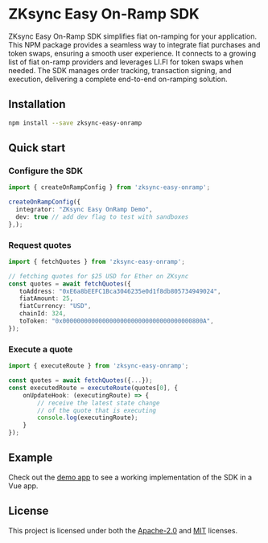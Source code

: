 # ZKsync Easy On-Ramp SDK

ZKsync Easy On-Ramp SDK simplifies fiat on-ramping for your application.
This NPM package provides a seamless way to integrate fiat purchases and token swaps, ensuring a
smooth user experience.
It connects to a growing list of fiat on-ramp providers and leverages LI.FI for token swaps when
needed.
The SDK manages order tracking, transaction signing, and execution,
delivering a complete end-to-end on-ramping solution.

## Installation

```sh
npm install --save zksync-easy-onramp
```

## Quick start

### Configure the SDK

```ts
import { createOnRampConfig } from 'zksync-easy-onramp';

createOnRampConfig({
  integrator: "ZKsync Easy OnRamp Demo",
  dev: true // add dev flag to test with sandboxes
},);
```

### Request quotes

```ts
import { fetchQuotes } from 'zksync-easy-onramp';

// fetching quotes for $25 USD for Ether on ZKsync
const quotes = await fetchQuotes({
   toAddress: "0xE6a8bEEFC1Bca3046235e0d1f8db805734949024",
   fiatAmount: 25,
   fiatCurrency: "USD",
   chainId: 324,
   toToken: "0x000000000000000000000000000000000000800A",
});
```

### Execute a quote

```ts
import { executeRoute } from 'zksync-easy-onramp';

const quotes = await fetchQuotes({...});
const executedRoute = executeRoute(quotes[0], {
    onUpdateHook: (executingRoute) => {
        // receive the latest state change
        // of the quote that is executing
        console.log(executingRoute);
    }
});
```

## Example

Check out the [demo app](https://github.com/matter-labs/zksync-easy-onramp/blob/main/apps/demo) to
see a working implementation of the SDK in a Vue app.

## License

This project is licensed under both the [Apache-2.0](https://github.com/matter-labs/zksync-easy-onramp/blob/LICENSE-APACHE) and [MIT](https://github.com/matter-labs/zksync-easy-onramp/blob/LICENSE-MIT) licenses.
